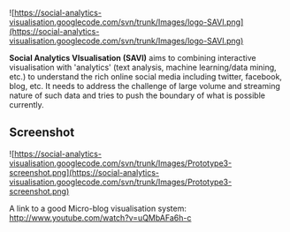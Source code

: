 ![https://social-analytics-visualisation.googlecode.com/svn/trunk/Images/logo-SAVI.png](https://social-analytics-visualisation.googlecode.com/svn/trunk/Images/logo-SAVI.png)

**Social Analytics VIsualisation (SAVI)** aims to combining interactive visualisation with 'analytics' (text analysis, machine learning/data mining, etc.) to understand the rich online social media including twitter, facebook, blog, etc. It needs to address the challenge of large volume and streaming nature of such data and tries to push the boundary of what is possible currently.

## Screenshot ##
![https://social-analytics-visualisation.googlecode.com/svn/trunk/Images/Prototype3-screenshot.png](https://social-analytics-visualisation.googlecode.com/svn/trunk/Images/Prototype3-screenshot.png)

A link to a good Micro-blog visualisation system: http://www.youtube.com/watch?v=uQMbAFa6h-c